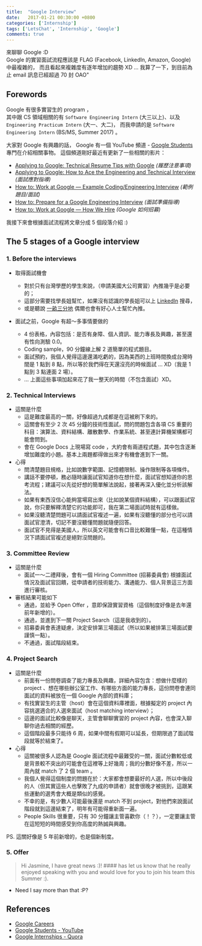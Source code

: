 ```yaml
---
title:  "Google Interview"
date:   2017-01-21 00:30:00 +0800
categories: ['Internship']
tags: ['LetsChat', 'Internship', 'Google']
comments: true
---
```

 
來聊聊 Google :D  
Google 的實習面試流程應該是 FLAG (Facebook, LinkedIn, Amazon, Google) 中最複雜的，
而且看起來複雜度有逐年增加的趨勢 XD ... 
我算了一下，到目前為止 email 訊息已經超過 70 封 OAO"

<!--more-->

## Forewords

Google 有很多實習生的 program ，  
其中跟 CS 領域相關的有 `Software Engineering Intern` (大三以上)、以及 `Engineering Practicum Intern` (大一、大二)，
而我申請的是 `Software Engineering Intern` (BS/MS, Summer 2017) 。

大家對 Google 有興趣的話，
 Google 有一個 YouTube 頻道 - [Google Students](https://www.youtube.com/user/GoogleStudents) 專門在介紹相關事物。
這個頻道剛好最近有更新了一些相關的影片：

- [Applying to Google: Technical Resume Tips with Google](https://www.youtube.com/watch?v=ZjeXxLnnH5I&t=742s) *(履歷注意事項)*
- [Applying to Google: How to Ace the Engineering and Technical Interview](https://www.youtube.com/watch?v=55aEVvITNJ0&t=5s) *(面試應對指導)*
- [How to: Work at Google — Example Coding/Engineering Interview](https://www.youtube.com/watch?v=wwIysnVmAUg) *(範例題目/面試)*
- [How to: Prepare for a Google Engineering Interview](https://www.youtube.com/watch?v=OMkfujDPpwc) *(面試準備指導)*
- [How to: Work at Google — How We Hire](https://www.youtube.com/watch?v=CMB3Rm-hEWM) *(Google 如何招募)*

我接下來會根據面試流程將文章分成 5 個段落介紹 :)


## The 5 stages of a Google interview

### 1. Before the interviews

- 取得面試機會
  - 對於只有台灣學歷的學生來說，（申請美國大公司實習）內推幾乎是必要的；
  - 這部分需要找學長姐幫忙，如果沒有認識的學長姐可以上 [LinkedIn](https://www.linkedin.com/) 搜尋，
  - 或是聽說 [一畝三分地](http://www.1point3acres.com/bbs/) 偶爾也會有好心人士幫忙內推。

- 面試之前，Google 有超～多事情要做的
  -  4 份表格，內容包括：是否有身障、個人資訊、能力專長及興趣，甚至還有性向測驗 0.0。
  -  Coding sample，90 分鐘線上解 2 道簡單的程式題目。
  -  面試預約，我個人覺得這邊還滿吃虧的，因為美西的上班時間換成台灣時間是 1 點到 8 點，所以等於我們得在天還沒亮的時候面試 ... XD（我是 1 點到 3 點連面 2 場）。
  - ... 上面這些事項加起來花了我一整天的時間（不包含面試）XD。


### 2. Technical Interviews

- 這關是什麼
  - 這是難度最高的一關，好像超過九成都是在這被刷下來的。
  - 這關會有至少 2 次 45 分鐘的技術性面試，問的問題包含各項 CS 重要的科目：演算法、資料結構、離散數學、作業系統、甚至連計算機架構都可能會問到。
  - 會在 Google Docs 上現場寫 code ，大約會有兩道程式題，其中包含逐漸增加難度的小題。基本上兩題都得做出來才有機會進到下一關。
- 心得
  - 問清楚題目規格，比如說數字範圍、記憶體限制、操作限制等各項條件。
  - 講話不要停頓，務必隨時讓面試官知道你在想什麼，面試官想知道你的思考流程；建議可以先從好想的簡單解法說起，接著再深入優化並分析該解法。
  - 如果有東西沒信心能夠當場寫出來（比如說某個資料結構），可以跟面試官說，你只要解釋清楚它的功能即可，我在第二場面試時就有這樣做。
  - 如果沒聽清楚問題可以請面試官複述一遍，如果有沒聽懂的部分也可以請面試官澄清，切記不要沒聽懂問題就隨便回答。
  - 面試官不見得是美國人，所以英文可能會有口音比較難懂一點，在這種情況下請面試官複述是絕對沒問題的。


### 3. Committee Review

- 這關是什麼
  - 面試一～二禮拜後，會有一個 Hiring Committee (招募委員會) 根據面試情況及面試官回饋，從申請者的技術能力、溝通能力、個人背景這三方面進行審核。
- 審核結果可能如下
  - 通過，並給予 Open Offer ，意即保證實習資格（這個制度好像是去年還前年新增的）。
  - 通過，並進到下一關 Project Search（這是我收到的）。
  - 招募委員會表達疑慮，決定安排第三場面試（所以如果被排第三場面試要謹慎一點）。
  - 不通過，面試階段結束。


### 4.  Project Search

- 這關是什麼
  - 前面有一份問卷調查了能力專長及興趣，詳細內容包含：想做什麼樣的 project 、想在哪些辦公室工作、有哪些方面的能力專長，這份問卷會連同面試的資料被放在一個 Google 內部的資料庫；
  - 有找實習生的主管（host）會在這個資料庫裡面，根據擬定的 project 內容挑選適合的人選來面試（host matching interview）；
  - 這邊的面試比較像是聊天，主管會聊聊實習的 project 內容，也會深入聊聊你過去相關的經歷。
  - 這個階段最多只能待 6 周，如果中間有假期可以延長，但期限過了面試階段就等於結束了。
- 心得
  - 這關被很多人認為是 Google 面試流程中最難受的一關，面試分數較低或是背景較不突出的可能會在這裡等上好幾周；我的分數好像不差，所以一周內就 match 了 2 個 team 。
  - 我個人覺得這個制度的問題在於：大家都會想要最好的人選，所以中後段的人（但其實這些人也擊敗了九成的申請者）就會很晚才被挑到，這跟某些運動的選秀會大概是類似的感覺。
  - 不幸的是，有少數人可能最後還是 match 不到 project，對他們來說面試階段就到這邊結束了，明年有可能得重新面一遍。
  - People Skills 很重要，只有 30 分鐘讓主管喜歡你（！？），一定要讓主管在這短短的時間感受到你高度的熱誠與興趣。

PS. 這關好像是 5 年前新增的，也是個新制度。

### 5. Offer

> Hi Jasmine,
> I have great news :)! #### has let us know that he really enjoyed speaking with you and would love for you to join his team this Summer :).

- Need I say more than that :P?


## References

- [Google Careers](https://careers.google.com/)
- [Google Students - YouTube](https://www.youtube.com/user/GoogleStudents)
- [Google Internships - Quora](https://www.quora.com/topic/Google-Internships)


